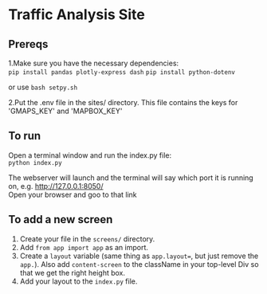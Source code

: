 # Traffic Analysis Site
## Prereqs
1.Make sure you have the necessary dependencies:\
`pip install pandas plotly-express dash`
`pip install python-dotenv`

or use `bash setpy.sh`

2.Put the .env file in the sites/ directory. This file contains the keys for 'GMAPS_KEY' and 'MAPBOX_KEY'

## To run
Open a terminal window and run the index.py file: \
`python index.py`

The webserver will launch and the terminal will say which port it is running on, e.g. http://127.0.0.1:8050/ \
Open your browser and goo to that link

## To add a new screen
1. Create your file in the `screens/` directory.
2. Add `from app import app` as an import.
3. Create a `layout` variable (same thing as `app.layout=`, but just remove the `app.`). Also add `content-screen` to the className in your top-level Div so that we get the right height box.
4. Add your layout to the `index.py` file.
